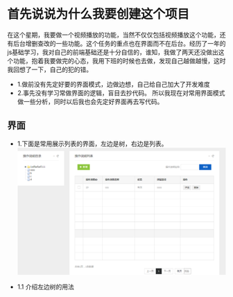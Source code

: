 # 首先说说为什么我要创建这个项目
在这个星期，我要做一个视频播放的功能，当然不仅仅包括视频播放这个功能，还有后台增删查改的一些功能。这个任务的重点也在界面而不在后台。经历了一年的js基础学习，我对自己的前端基础还是十分自信的，谁知，我做了两天还没做出这个功能，抱着我要做完的心态，我用下班的时候也去做，发现自己越做越慢，这时我回想了一下，自己的犯的错。
* 1.做前没有先定好要的界面模式，边做边想，自己给自己加大了开发难度
* 2.事先没有学习常做界面的逻辑，盲目去抄代码。
所以我现在对常用界面模式做一些分析，同时以后我也会先定好界面再去写代码。

## 界面
* 1.下面是常用展示列表的界面，左边是树，右边是列表。
![](https://github.com/tsmairc/ztree/blob/master/img/list.png?raw=true)

* 1.1 介绍左边树的用法
